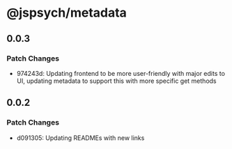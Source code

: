 # @jspsych/metadata

## 0.0.3

### Patch Changes

- 974243d: Updating frontend to be more user-friendly with major edits to UI, updating metadata to support this with more specific get methods

## 0.0.2

### Patch Changes

- d091305: Updating READMEs with new links

